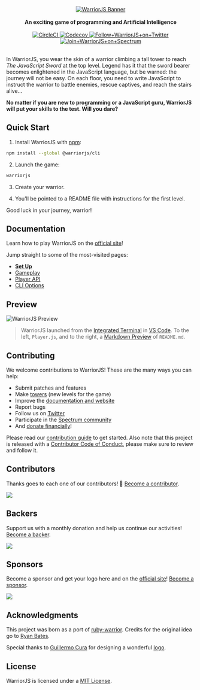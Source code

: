 <div align="center">
  <a href="https://warrior.js.org">
    <img alt="WarriorJS Banner" title="WarriorJS" src="logo/warriorjs-banner-dark.png?raw=true">
  </a>
</div>

<br />

<div align="center">
  <strong>An exciting game of programming and Artificial Intelligence</strong>
</div>

<br />

<div align="center">
  <a href="https://circleci.com/gh/olistic/warriorjs">
    <img alt="CircleCI" src="https://img.shields.io/circleci/project/github/olistic/warriorjs/master.svg?style=flat-square">
  </a>
  <a href="https://codecov.io/gh/olistic/warriorjs">
    <img alt="Codecov" src="https://img.shields.io/codecov/c/github/olistic/warriorjs.svg?style=flat-square">
  </a>
  <a href="https://twitter.com/warrior_js">
    <img alt="Follow+WarriorJS+on+Twitter" src="https://img.shields.io/twitter/follow/warrior_js.svg?label=follow+warriorjs&style=flat-square">
  </a>
  <a href="https://spectrum.chat/warriorjs">
    <img alt="Join+WarriorJS+on+Spectrum" src="https://img.shields.io/badge/join_the_community-on_spectrum-7b16ff.svg?style=flat-square">
  </a>
</div>

<br />

In WarriorJS, you wear the skin of a warrior climbing a tall tower to reach _The
JavaScript Sword_ at the top level. Legend has it that the sword bearer becomes
enlightened in the JavaScript language, but be warned: the journey will not be
easy. On each floor, you need to write JavaScript to instruct the warrior to
battle enemies, rescue captives, and reach the stairs alive...

**No matter if you are new to programming or a JavaScript guru, WarriorJS will
put your skills to the test. Will you dare?**

## Quick Start

1.  Install WarriorJS with [npm](https://npmjs.com):

```sh
npm install --global @warriorjs/cli
```

2.  Launch the game:

```sh
warriorjs
```

3.  Create your warrior.

4.  You'll be pointed to a README file with instructions for the first level.

Good luck in your journey, warrior!

## Documentation

Learn how to play WarriorJS on the [official site](https://warrior.js.org)!

Jump straight to some of the most-visited pages:

* [**Set Up**](https://warrior.js.org/docs/set-up)
* [Gameplay](https://warrior.js.org/docs/gameplay)
* [Player API](https://warrior.js.org/docs/space-api)
* [CLI Options](https://warrior.js.org/docs/cli-options)

## Preview

![WarriorJS Preview](https://user-images.githubusercontent.com/5600126/40150855-8b2acdd2-5952-11e8-9034-00dcee0c4c2c.gif)

> WarriorJS launched from the
> [Integrated Terminal](https://code.visualstudio.com/docs/editor/integrated-terminal)
> in [VS Code](https://code.visualstudio.com). To the left, `Player.js`, and to
> the right, a
> [Markdown Preview](https://code.visualstudio.com/docs/languages/markdown#_markdown-preview)
> of `README.md`.

## Contributing

We welcome contributions to WarriorJS! These are the many ways you can help:

* Submit patches and features
* Make [towers](https://warrior.js.org/docs/towers.html) (new levels for the
  game)
* Improve the [documentation and website](https://warrior.js.org)
* Report bugs
* Follow us on [Twitter](https://twitter.com/warrior_js)
* Participate in the [Spectrum community](https://spectrum.chat/warriorjs)
* And [donate financially](https://opencollective.com/warriorjs)!

Please read our [contribution guide](CONTRIBUTING.md) to get started. Also note
that this project is released with a
[Contributor Code of Conduct](CODE_OF_CONDUCT.md), please make sure to review
and follow it.

## Contributors

Thanks goes to each one of our contributors! :pray:
[Become a contributor](CONTRIBUTING.md).

<a href="https://github.com/olistic/warriorjs/graphs/contributors"><img src="https://opencollective.com/warriorjs/contributors.svg?width=890&button=false" /></a>

## Backers

Support us with a monthly donation and help us continue our activities!
[Become a backer](https://opencollective.com/warriorjs#backers).

<a href="https://opencollective.com/warriorjs#backers"><img src="https://opencollective.com/warriorjs/backers.svg?width=890" /></a>

## Sponsors

Become a sponsor and get your logo here and on the
[official site](https://warrior.js.org)!
[Become a sponsor](https://opencollective.com/warriorjs#sponsors).

<a href="https://opencollective.com/warriorjs#sponsors"><img src="https://opencollective.com/warriorjs/sponsors.svg?width=890" /></a>

## Acknowledgments

This project was born as a port of
[ruby-warrior](https://github.com/ryanb/ruby-warrior). Credits for the original
idea go to [Ryan Bates](https://github.com/ryanb).

Special thanks to [Guillermo Cura](https://guillecura.co) for designing a
wonderful [logo](logo).

## License

WarriorJS is licensed under a [MIT License](LICENSE).
